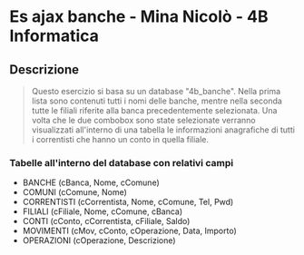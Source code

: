 # Es ajax banche - Mina Nicolò - 4B Informatica
## Descrizione ##
> Questo esercizio si basa su un database "4b_banche".
Nella prima lista sono contenuti tutti i nomi delle banche, mentre nella seconda tutte le filiali riferite alla banca
precedentemente selezionata. Una volta che le due combobox sono state selezionate verranno visualizzati all'interno di una tabella le informazioni anagrafiche di tutti i correntisti che hanno un conto in quella filiale.

### Tabelle all'interno del database con relativi campi ###
* BANCHE (cBanca, Nome, cComune)
* COMUNI (cComune, Nome)
* CORRENTISTI (cCorrentista, Nome, cComune, Tel, Pwd)
* FILIALI (cFiliale, Nome, cComune, cBanca)
* CONTI (cConto, cCorrentista, cFiliale, Saldo)
* MOVIMENTI (cMov, cConto, cOperazione, Data, Importo) 
* OPERAZIONI (cOperazione, Descrizione)
